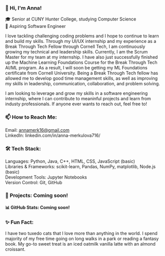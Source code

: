 ### 👋 Hi, I'm Anna!  
 🎓 Senior at CUNY Hunter College, studying Computer Science  
🔭 Aspiring Software Engineer  
  
I love tackling challenging coding problems and I hope to continue to learn and build my skills. Through my UI/UX internship and my experience as a Break Through Tech Fellow through Cornell Tech, I am continuously growing my technical and leadership skills. Currently, I am the Scrum Master for my team at my internship. I have also just successfully finished up the Machine Learning Foundations Course for the Break Through Tech AI/ML program. As a result, I will soon be getting my ML Foundations certificate from Cornell University. Being a Break Through Tech fellow has allowed me to develop good time management skills, as well as improving my skills in leadership, communication, collaboration, and problem solving.
  
I am looking to leverage and grow my skills in a software engineering internship, where I can contribute to meaninful projects and learn from industy professionals. If anyone ever wants to reach out, feel free to!   
  
  
### 📫 How to Reach Me:  
Email: annamerk16@gmail.com  
LinkedIn: linkedin.com/in/anna-merkulova716/  


### 🛠 Tech Stack:  
Languages: Python, Java, C++, HTML, CSS, JavaScript (basic)  
Libraries & Frameworks: scikit-learn, Pandas, NumPy, matplotlib, Node.js (basic)  
Development Tools: Jupyter Notebooks  
Version Control: Git, GitHub  
  

### 🚀 Projects: Coming soon!  
  

#### 📊 GitHub Stats: Coming soon!    
   

### ✨ Fun Fact:  
I have two tuxedo cats that I love more than anything in the world. I spend majority of my free time going on long walks in a park or reading a fantasy book. My go-to sweet treat is an iced oatmilk vanilla latte with an almond croissant.   
